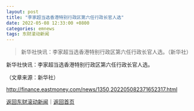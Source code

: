 ```yaml
---
layout: post
title: "李家超当选香港特别行政区第六任行政长官人选"
date: 2022-05-08 12:33:00 +0800
categories: emnews
tags: 东财滚动新闻
---
```

> 新华社快讯：李家超当选香港特别行政区第六任行政长官人选。（新华社）

<p>新华社快讯：李家超当选香港特别行政区第六任行政长官人选。</p><p class="em_media">（文章来源：新华社）</p>

<http://finance.eastmoney.com/news/1350,202205082371652317.html>

[返回东财滚动新闻](//finews.withounder.com/emnews/)｜[返回首页](//finews.withounder.com/)